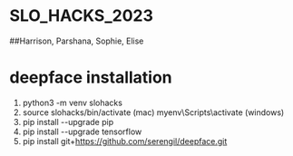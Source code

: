 # SLO_HACKS_2023

##Harrison, Parshana, Sophie, Elise

# deepface installation
1. python3 -m venv slohacks
2. source slohacks/bin/activate (mac) myenv\Scripts\activate (windows)
3. pip install --upgrade pip
4. pip install --upgrade tensorflow
5. pip install git+https://github.com/serengil/deepface.git
